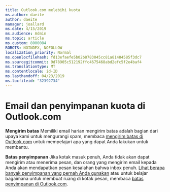 ```yaml
---
title: Outlook.com melebihi kuota
ms.author: daeite
author: daeite
manager: joallard
ms.date: 4/15/2019
ms.audience: Admin
ms.topic: article
ms.custom: 8000084
ROBOTS: NOINDEX, NOFOLLOW
localization_priority: Normal
ms.openlocfilehash: fd13efaefe5b02b8783045cc81a81484585f3dc7
ms.sourcegitcommit: 9d78905c512192ffc4675468abd2efc5f2e4baf4
ms.translationtype: MT
ms.contentlocale: id-ID
ms.lasthandoff: 04/23/2019
ms.locfileid: "32392734"
---
```

# <a name="email-and-storage-quota-in-outlookcom"></a>Email dan penyimpanan kuota di Outlook.com

**Mengirim batas** Memiliki email harian mengirim batas adalah bagian dari upaya kami untuk mengurangi spam, membaca [mengirim batas di Outlook.com](https://support.office.com/article/279ee200-594c-40f0-9ec8-bb6af7735c2e) untuk mempelajari apa yang dapat Anda lakukan untuk membantu.

**Batas penyimpanan** Jika kotak masuk penuh, Anda tidak akan dapat mengirim atau menerima pesan, dan orang yang mengirim email kepada Anda akan mendapatkan pesan kesalahan bahwa inbox penuh. [Lihat berapa banyak penyimpanan yang pernah Anda gunakan](https://go.microsoft.com/fwlink/?linkid=2052089) atau untuk belajar bagaimana untuk membuat ruang di kotak pesan, membaca [batas penyimpanan di Outlook.com](https://support.office.com/article/7ac99134-69e5-4619-ac0b-2d313bba5e9e).